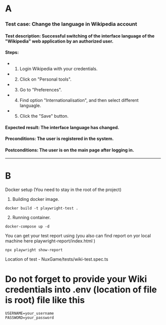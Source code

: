 
# A
###  Test case: Change the language in Wikipedia account
#### Test description: Successful switching of the interface language of the "Wikipedia" web application by an authorized user.

#### Steps:

- 1. Login Wikipedia with your credentials.
- 2. Click on "Personal tools".
- 3. Go to "Preferences".
- 4. Find option "Internationalisation", and then select different languagle.
- 5. Click the "Save" button.

#### Expected result: The interface language has changed.


#### Preconditions: The user is registered in the system.

#### Postconditions: The user is on the main page after logging in.

---

# B

Docker setup (You need to stay in the root of the project)

1. Building docker image.
```
docker build -t playwright-test .
```
2. Running container.
```
docker-compose up -d
```
You can get your test report using (you also can find report on yor local machine here playwright-report/index.html )

```
npx playwright show-report
```
Location of test - NuxGame/tests/wiki-test.spec.ts

# Do not forget to provide your Wiki credentials into .env (location of file is root) file like this
```
USERNAME=your_username
PASSWORD=your_password
```
